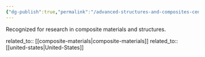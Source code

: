 ```yaml
---
{"dg-publish":true,"permalink":"/advanced-structures-and-composites-center/","title":"Advanced Structures and Composites Center"}
---
```



Recognized for research in composite materials and structures.

related_to:: [[composite-materials\|composite-materials]]
related_to:: [[united-states\|United-States]]
